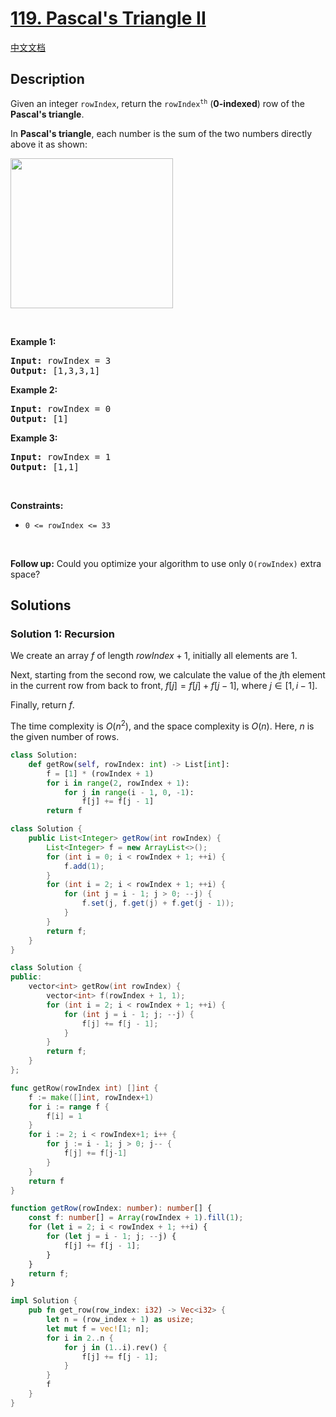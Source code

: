 # [119. Pascal's Triangle II](https://leetcode.com/problems/pascals-triangle-ii)

[中文文档](/solution/0100-0199/0119.Pascal%27s%20Triangle%20II/README.md)

<!-- tags:Array,Dynamic Programming -->

## Description

<p>Given an integer <code>rowIndex</code>, return the <code>rowIndex<sup>th</sup></code> (<strong>0-indexed</strong>) row of the <strong>Pascal&#39;s triangle</strong>.</p>

<p>In <strong>Pascal&#39;s triangle</strong>, each number is the sum of the two numbers directly above it as shown:</p>
<img alt="" src="https://fastly.jsdelivr.net/gh/doocs/leetcode@main/solution/0100-0199/0119.Pascal%27s%20Triangle%20II/images/PascalTriangleAnimated2.gif" style="height:240px; width:260px" />
<p>&nbsp;</p>
<p><strong class="example">Example 1:</strong></p>
<pre><strong>Input:</strong> rowIndex = 3
<strong>Output:</strong> [1,3,3,1]
</pre><p><strong class="example">Example 2:</strong></p>
<pre><strong>Input:</strong> rowIndex = 0
<strong>Output:</strong> [1]
</pre><p><strong class="example">Example 3:</strong></p>
<pre><strong>Input:</strong> rowIndex = 1
<strong>Output:</strong> [1,1]
</pre>
<p>&nbsp;</p>
<p><strong>Constraints:</strong></p>

<ul>
	<li><code>0 &lt;= rowIndex &lt;= 33</code></li>
</ul>

<p>&nbsp;</p>
<p><strong>Follow up:</strong> Could you optimize your algorithm to use only <code>O(rowIndex)</code> extra space?</p>

## Solutions

### Solution 1: Recursion

We create an array $f$ of length $rowIndex + 1$, initially all elements are $1$.

Next, starting from the second row, we calculate the value of the $j$th element in the current row from back to front, $f[j] = f[j] + f[j - 1]$, where $j \in [1, i - 1]$.

Finally, return $f$.

The time complexity is $O(n^2)$, and the space complexity is $O(n)$. Here, $n$ is the given number of rows.

<!-- tabs:start -->

```python
class Solution:
    def getRow(self, rowIndex: int) -> List[int]:
        f = [1] * (rowIndex + 1)
        for i in range(2, rowIndex + 1):
            for j in range(i - 1, 0, -1):
                f[j] += f[j - 1]
        return f
```

```java
class Solution {
    public List<Integer> getRow(int rowIndex) {
        List<Integer> f = new ArrayList<>();
        for (int i = 0; i < rowIndex + 1; ++i) {
            f.add(1);
        }
        for (int i = 2; i < rowIndex + 1; ++i) {
            for (int j = i - 1; j > 0; --j) {
                f.set(j, f.get(j) + f.get(j - 1));
            }
        }
        return f;
    }
}
```

```cpp
class Solution {
public:
    vector<int> getRow(int rowIndex) {
        vector<int> f(rowIndex + 1, 1);
        for (int i = 2; i < rowIndex + 1; ++i) {
            for (int j = i - 1; j; --j) {
                f[j] += f[j - 1];
            }
        }
        return f;
    }
};
```

```go
func getRow(rowIndex int) []int {
	f := make([]int, rowIndex+1)
	for i := range f {
		f[i] = 1
	}
	for i := 2; i < rowIndex+1; i++ {
		for j := i - 1; j > 0; j-- {
			f[j] += f[j-1]
		}
	}
	return f
}
```

```ts
function getRow(rowIndex: number): number[] {
    const f: number[] = Array(rowIndex + 1).fill(1);
    for (let i = 2; i < rowIndex + 1; ++i) {
        for (let j = i - 1; j; --j) {
            f[j] += f[j - 1];
        }
    }
    return f;
}
```

```rust
impl Solution {
    pub fn get_row(row_index: i32) -> Vec<i32> {
        let n = (row_index + 1) as usize;
        let mut f = vec![1; n];
        for i in 2..n {
            for j in (1..i).rev() {
                f[j] += f[j - 1];
            }
        }
        f
    }
}
```

<!-- tabs:end -->

<!-- end -->
